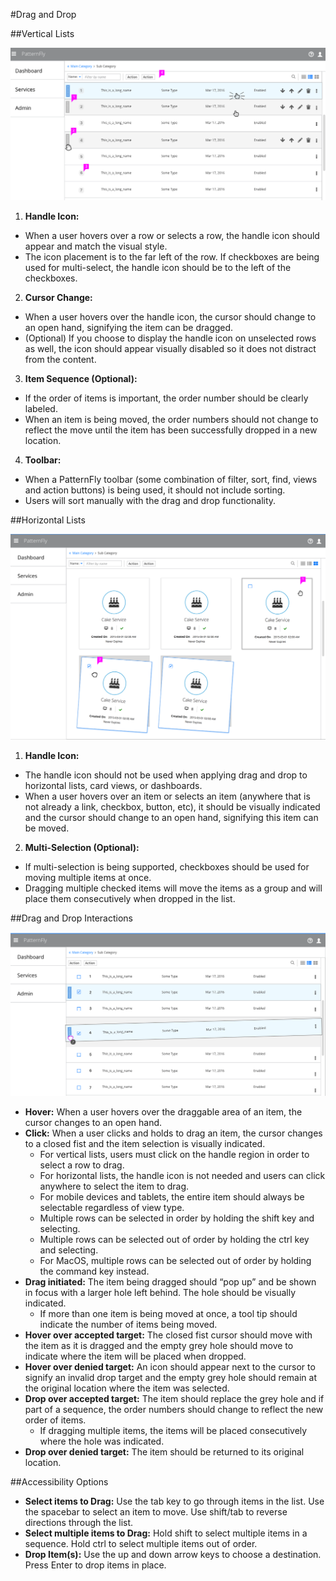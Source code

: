 #Drag and Drop

##Vertical Lists

![Image of Drag and Drop in a Vertical List](vertical_list.png)

1. **Handle Icon:**
  * When a user hovers over a row or selects a row, the handle icon should appear and match the visual style.
  * The icon placement is to the far left of the row. If checkboxes are being used for multi-select, the handle icon should be to the left of the checkboxes.

2. **Cursor Change:**
  * When a user hovers over the handle icon, the cursor should change to an open hand, signifying the item can be dragged.
  * (Optional) If you choose to display the handle icon on unselected rows as well, the icon should appear visually disabled so it does not distract from the content.

3. **Item Sequence (Optional):**
  * If the order of items is important, the order number should be clearly labeled.
  * When an item is being moved, the order numbers should not change to reflect the move until the item has been successfully dropped in a new location.

4. **Toolbar:**
  * When a PatternFly toolbar (some combination of filter, sort, find, views and action buttons) is being used, it should not include sorting.
  * Users will sort manually with the drag and drop functionality.




##Horizontal Lists

  ![Image of Drag and Drop in a Horizontal List](horizontal_list.png)

1. **Handle Icon:**
  * The handle icon should not be used when applying drag and drop to horizontal lists, card views, or dashboards.
  * When a user hovers over an item or selects an item (anywhere that is not already a link, checkbox, button, etc), it should be visually indicated and the cursor should change to an open hand, signifying this item can be moved.

2. **Multi-Selection (Optional):**
  * If multi-selection is being supported, checkboxes should be used for moving multiple items at once.
  * Dragging multiple checked items will move the items as a group and will place them consecutively when dropped in the list.




##Drag and Drop Interactions

  ![Image of Drag and Drop Example](interactions.png)

* **Hover:** When a user hovers over the draggable area of an item, the cursor changes to an open hand.  
* **Click:** When a user clicks and holds to drag an item, the cursor changes to a closed fist and the item selection is visually indicated.
  * For vertical lists, users must click on the handle region in order to select a row to drag.
  * For horizontal lists, the handle icon is not needed and users can click anywhere to select the item to drag.
  * For mobile devices and tablets, the entire item should always be selectable regardless of view type.
  * Multiple rows can be selected in order by holding the shift key and selecting.
  * Multiple rows can be selected out of order by holding the ctrl key and selecting.
  * For MacOS, multiple rows can be selected out of order by holding the command key instead.
* **Drag initiated:**  The item being dragged should “pop up” and be shown in focus with a larger hole left behind. The hole should be visually indicated.
  * If more than one item is being moved at once, a tool tip should indicate the number of items being moved.
* **Hover over accepted target:** The closed fist cursor should move with the item as it is dragged and the empty grey hole should move to indicate where the item will be placed when dropped.
* **Hover over denied target:** An icon should appear next to the cursor to signify an invalid drop target and the empty grey hole should remain at the original location where the item was selected.
* **Drop over accepted target:** The item should replace the grey hole and if part of a sequence, the order numbers should change to reflect the new order of items.
  * If dragging multiple items, the items will be placed consecutively where the hole was indicated.
* **Drop over denied target:** The item should be returned to its original location.




##Accessibility Options

* **Select items to Drag:** Use the tab key to go through items in the list. Use the spacebar to select an item to move. Use shift/tab to reverse directions through the list.
* **Select multiple items to Drag:** Hold shift to select multiple items in a sequence. Hold ctrl to select multiple items out of order.
* **Drop Item(s):** Use the up and down arrow keys to choose a destination. Press Enter to drop items in place.

